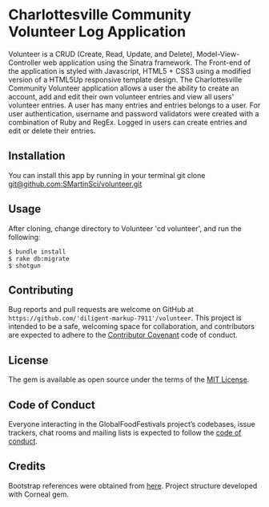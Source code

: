 # Charlottesville Community Volunteer Log Application

Volunteer is a CRUD (Create, Read, Update, and Delete), Model-View-Controller web application using the Sinatra framework. The Front-end of the application is styled with Javascript, HTML5 + CSS3 using a modified version of a HTML5Up responsive template design. The Charlottesville Community Volunteer application allows a user the ability to create an account, add and edit their own volunteer entries and view all users' volunteer entries. A user has many entries and entries belongs to a user. For user authentication, username and password validators were created with a combination of Ruby and RegEx. Logged in users can create entries and edit or delete their entries.

## Installation

You can install this app by running in your terminal git clone [git@github.com:SMartinSci/volunteer.git](git@github.com:SMartinSci/volunteer.git)

## Usage

After cloning, change directory to Volunteer 'cd volunteer', and run the following:

    $ bundle install
    $ rake db:migrate
    $ shotgun

## Contributing

Bug reports and pull requests are welcome on GitHub at `https://github.com/'diligent-markup-7911'/volunteer`. This project is intended to be a safe, welcoming space for collaboration, and contributors are expected to adhere to the [Contributor Covenant](http://contributor-covenant.org) code of conduct.

## License

The gem is available as open source under the terms of the [MIT License](https://opensource.org/licenses/MIT).

## Code of Conduct

Everyone interacting in the GlobalFoodFestivals project’s codebases, issue trackers, chat rooms and mailing lists is expected to follow the [code of conduct](https://github.com/SMartinSci/volunteer/blob/master/CODE_OF_CONDUCT.md).

## Credits

Bootstrap references were obtained from [here](https://getbootstrap.com/). Project structure developed with Corneal gem.